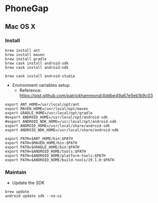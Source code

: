 # PhoneGap

## Mac OS X
### Install
```
brew install ant
brew install maven
brew install gradle
brew cask install android-sdk
brew cask install android-ndk

brew cask install android-studio
```
* Environment variables setup
  * Reference: https://gist.github.com/patrickhammond/4ddbe49a67e5eb1b9c03
```
export ANT_HOME=/usr/local/opt/ant
export MAVEN_HOME=/usr/local/opt/maven
export GRADLE_HOME=/usr/local/opt/gradle
#export ANDROID_HOME=/usr/local/opt/android-sdk
#export ANDROID_NDK_HOME=/usr/local/opt/android-ndk
export ANDROID_HOME=/usr/local/share/android-sdk
export ANDROID_NDK_HOME=/usr/local/share/android-ndk

export PATH=$ANT_HOME/bin:$PATH
export PATH=$MAVEN_HOME/bin:$PATH
export PATH=$GRADLE_HOME/bin:$PATH
export PATH=$ANDROID_HOME/tools:$PATH
export PATH=$ANDROID_HOME/platform-tools:$PATH
export PATH=$ANDROID_HOME/build-tools/19.1.0:$PATH
```

### Maintain
* Update the SDK
```
brew update
android update sdk --no-ui
```
